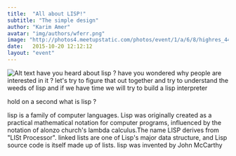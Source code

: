 ```yaml
---
title:  "All about LISP!"
subtitle: "The simple design"
author: "Karim Amer"
avatar: "img/authors/wferr.png"
image: "http://photos4.meetupstatic.com/photos/event/1/a/6/8/highres_441606760.jpeg"
date:   2015-10-20 12:12:12
layout: "event"
---
```


![Alt text](https://imgs.xkcd.com/comics/lisp.jpg)
have you heard about lisp ? have you wondered why people are interested in it ? let's try to figure that out together and try to understand the weeds of lisp and if we have time we will try to build a lisp interpreter  

hold on a second what is lisp ?

lisp is a family of computer languages.  Lisp was originally created as a practical mathematical notation for computer programs, influenced by the notation of alonzo church's lambda calculus.The name LISP derives from "LISt Processor". linked lists are one of Lisp's major data structure, and Lisp source code is itself made up of lists. lisp was invented by John McCarthy
